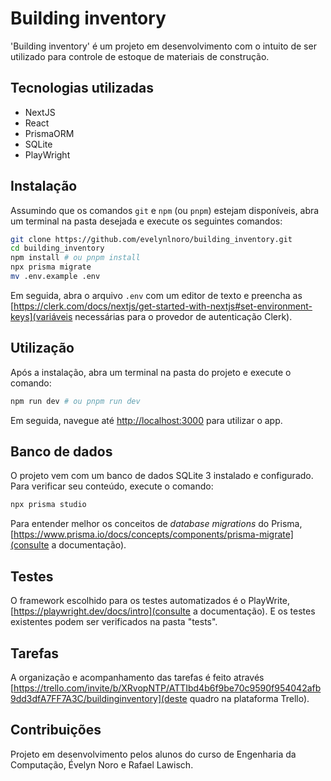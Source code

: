 # Building inventory

'Building inventory' é um projeto em desenvolvimento com o intuito de ser utilizado para controle de estoque de materiais de construção.

## Tecnologias utilizadas

- NextJS
- React
- PrismaORM
- SQLite
- PlayWright

## Instalação

Assumindo que os comandos `git` e `npm` (ou `pnpm`) estejam disponíveis, abra um terminal na pasta desejada e execute os seguintes comandos:

```bash
git clone https://github.com/evelynlnoro/building_inventory.git
cd building_inventory
npm install # ou pnpm install
npx prisma migrate
mv .env.example .env
```

Em seguida, abra o arquivo `.env` com um editor de texto e preencha as [https://clerk.com/docs/nextjs/get-started-with-nextjs#set-environment-keys](variáveis necessárias para o provedor de autenticação Clerk).

## Utilização

Após a instalação, abra um terminal na pasta do projeto e execute o comando:

```bash
npm run dev # ou pnpm run dev
```

Em seguida, navegue até [http://localhost:3000](http://localhost:3000) para utilizar o app.

## Banco de dados

O projeto vem com um banco de dados SQLite 3 instalado e configurado. Para verificar seu conteúdo, execute o comando:

```bash
npx prisma studio
```

Para entender melhor os conceitos de _database migrations_ do Prisma, [https://www.prisma.io/docs/concepts/components/prisma-migrate](consulte a documentação).

## Testes

O framework escolhido para os testes automatizados é o PlayWrite, [https://playwright.dev/docs/intro](consulte a documentação). E os testes existentes podem ser verificados na pasta "tests".

## Tarefas

A organização e acompanhamento das tarefas é feito através [https://trello.com/invite/b/XRvopNTP/ATTIbd4b6f9be70c9590f954042afb9dd3dfA7FF7A3C/buildinginventory](deste quadro na plataforma Trello).

## Contribuições

Projeto em desenvolvimento pelos alunos do curso de Engenharia da Computação, Évelyn Noro e Rafael Lawisch.
